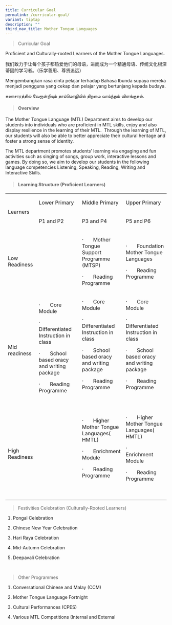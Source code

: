 ```yaml
---
title: Curricular Goal
permalink: /curricular-goal/
variant: tiptap
description: ""
third_nav_title: Mother Tongue Languages
---
```

<blockquote>
<p>Curricular Goal</p>
</blockquote>
<p>Proficient and Culturally-rooted Learners of the Mother Tongue Languages.&nbsp;</p>
<p>我们致力于让每个孩子都热爱他们的母语，进而成为一个精通母语、传统文化根深蒂固的学习者。（乐学善用、尊贤追远）</p>
<p>Mengembangkan rasa cinta pelajar terhadap Bahasa Ibunda supaya mereka
menjadi pengguna yang cekap dan pelajar yang bertunjang kepada budaya.</p>
<p>கலாசாரத்தில் வேரூன்றியும் தாய்மொழியில் திறமை வாய்ந்தும் விளங்குதல்.</p>
<p></p>
<blockquote>
<h4>Overview</h4>
</blockquote>
<p>The Mother Tongue Language (MTL) Department aims to develop our students
into individuals who are proficient in MTL skills, enjoy and also display
resilience in the learning of their MTL. &nbsp;Through the learning of
MTL, our students will also be able to better appreciate their cultural
heritage and foster a strong sense of identity.</p>
<p>The MTL department promotes students’ learning via engaging and fun activities
such as singing of songs, group work, interactive lessons and games.&nbsp;By
doing so, we aim to develop our students in the following language competencies
Listening, Speaking, Reading, Writing and Interactive Skills.</p>
<blockquote>
<h4>Learning Structure (Proficient Learners)</h4>
</blockquote>
<table>
<tbody>
<tr>
<td rowspan="2" colspan="1">
<p>Learners</p>
</td>
<td rowspan="1" colspan="1">
<p>Lower Primary</p>
</td>
<td rowspan="1" colspan="1">
<p>Middle Primary</p>
</td>
<td rowspan="1" colspan="1">
<p>Upper Primary</p>
</td>
</tr>
<tr>
<td rowspan="1" colspan="1">
<p>P1 and P2</p>
</td>
<td rowspan="1" colspan="1">
<p>P3 and P4</p>
</td>
<td rowspan="1" colspan="1">
<p>P5 and P6</p>
</td>
</tr>
<tr>
<td rowspan="1" colspan="1">
<p>Low Readiness</p>
</td>
<td rowspan="3" colspan="1">
<p>·&nbsp;&nbsp;&nbsp;&nbsp;&nbsp;&nbsp; Core Module</p>
<p>·&nbsp;&nbsp;&nbsp;&nbsp;&nbsp;&nbsp; Differentiated Instruction in class</p>
<p>·&nbsp;&nbsp;&nbsp;&nbsp;&nbsp;&nbsp; School based oracy and writing package</p>
<p>·&nbsp;&nbsp;&nbsp;&nbsp;&nbsp;&nbsp; Reading Programme</p>
<p>&nbsp;</p>
<p>&nbsp;</p>
<p>&nbsp;</p>
</td>
<td rowspan="1" colspan="1">
<p>·&nbsp;&nbsp;&nbsp;&nbsp;&nbsp;&nbsp; Mother Tongue Support Programme
(MTSP)</p>
<p>·&nbsp;&nbsp;&nbsp;&nbsp;&nbsp;&nbsp; Reading Programme</p>
</td>
<td rowspan="1" colspan="1">
<p>·&nbsp;&nbsp;&nbsp;&nbsp;&nbsp;&nbsp; Foundation Mother Tongue Languages</p>
<p>·&nbsp;&nbsp;&nbsp;&nbsp;&nbsp;&nbsp; Reading Programme</p>
</td>
</tr>
<tr>
<td rowspan="1" colspan="1">
<p>Mid readiness</p>
</td>
<td rowspan="1" colspan="1">
<p>·&nbsp;&nbsp;&nbsp;&nbsp;&nbsp;&nbsp; Core Module</p>
<p>·&nbsp;&nbsp;&nbsp;&nbsp;&nbsp;&nbsp; Differentiated Instruction in class</p>
<p>·&nbsp;&nbsp;&nbsp;&nbsp;&nbsp;&nbsp; School based oracy and writing package</p>
<p>·&nbsp;&nbsp;&nbsp;&nbsp;&nbsp;&nbsp; Reading Programme</p>
<p>&nbsp;</p>
</td>
<td rowspan="1" colspan="1">
<p>·&nbsp;&nbsp;&nbsp;&nbsp;&nbsp;&nbsp; Core Module</p>
<p>·&nbsp;&nbsp;&nbsp;&nbsp;&nbsp;&nbsp; Differentiated Instruction in class</p>
<p>·&nbsp;&nbsp;&nbsp;&nbsp;&nbsp;&nbsp; School based oracy and writing package</p>
<p>·&nbsp;&nbsp;&nbsp;&nbsp;&nbsp;&nbsp; Reading Programme</p>
<p>&nbsp;</p>
</td>
</tr>
<tr>
<td rowspan="1" colspan="1">
<p>High Readiness</p>
</td>
<td rowspan="1" colspan="1">
<p>·&nbsp;&nbsp;&nbsp;&nbsp;&nbsp;&nbsp; Higher Mother Tongue Languages(
HMTL)</p>
<p>·&nbsp;&nbsp;&nbsp;&nbsp;&nbsp;&nbsp; Enrichment Module</p>
<p>·&nbsp;&nbsp;&nbsp;&nbsp;&nbsp;&nbsp; Reading Programme</p>
<p>&nbsp;</p>
</td>
<td rowspan="1" colspan="1">
<p>·&nbsp;&nbsp;&nbsp;&nbsp;&nbsp;&nbsp; Higher Mother Tongue Languages(
HMTL)</p>
<p>·&nbsp;&nbsp;&nbsp;&nbsp;&nbsp;&nbsp; Enrichment Module</p>
<p>·&nbsp;&nbsp;&nbsp;&nbsp;&nbsp;&nbsp; Reading Programme</p>
<p>&nbsp;</p>
</td>
</tr>
</tbody>
</table>
<blockquote>
<p>Festivities Celebration (Culturally-Rooted Learners)</p>
</blockquote>
<ol data-tight="true" class="tight">
<li>
<p>Pongal Celebration</p>
</li>
<li>
<p>Chinese New Year Celebration</p>
</li>
<li>
<p>Hari Raya Celebration</p>
</li>
<li>
<p>Mid-Autumn Celebration</p>
</li>
<li>
<p>Deepavali Celebration</p>
</li>
</ol>
<p>&nbsp;</p>
<blockquote>
<p>Other Programmes</p>
</blockquote>
<ol data-tight="true" class="tight">
<li>
<p>Conversational Chinese and Malay (CCM)</p>
</li>
<li>
<p>Mother Tongue Language Fortnight</p>
</li>
<li>
<p>Cultural Performances (CPES)</p>
</li>
<li>
<p>Various MTL Competitions (Internal and External</p>
</li>
</ol>
<p></p>
